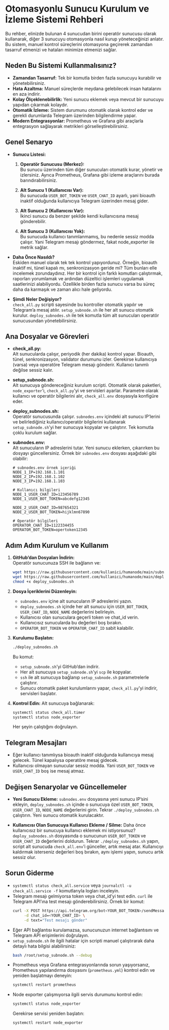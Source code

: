 # Otomasyonlu Sunucu Kurulum ve İzleme Sistemi Rehberi

Bu rehber, elinizde bulunan 4 sunucudan birini operatör sunucusu olarak kullanarak, diğer 3 sunucuyu otomasyonla nasıl kurup yöneteceğinizi anlatır. Bu sistem, manuel kontrol süreçlerini otomasyona geçirerek zamandan tasarruf etmenizi ve hataları minimize etmenizi sağlar.

## Neden Bu Sistemi Kullanmalısınız?

- **Zamandan Tasarruf:** Tek bir komutla birden fazla sunucuyu kurabilir ve yönetebilirsiniz.
- **Hata Azaltma:** Manuel süreçlerde meydana gelebilecek insan hatalarını en aza indirir.
- **Kolay Ölçeklenebilirlik:** Yeni sunucu eklemek veya mevcut bir sunucuyu yapıdan çıkarmak kolaydır.
- **Otomatik İzleme:** Sistem durumunu otomatik olarak kontrol eder ve gerekli durumlarda Telegram üzerinden bilgilendirme yapar.
- **Modern Entegrasyonlar:** Prometheus ve Grafana gibi araçlarla entegrasyon sağlayarak metrikleri görselleştirebilirsiniz.

## Genel Senaryo

- **Sunucu Listesi:**
  1. **Operatör Sunucusu (Merkez):**  
     Bu sunucu üzerinden tüm diğer sunucuları otomatik kurar, yönetir ve izlersiniz. Ayrıca Prometheus, Grafana gibi izleme araçlarını burada barındırabilirsiniz.
  
  2. **Alt Sunucu 1 (Kullanıcısı Var):**  
     Bu sunucuda `USER_BOT_TOKEN` ve `USER_CHAT_ID` ayarlı, yani bioauth inaktif olduğunda kullanıcıya Telegram üzerinden mesaj gider.
  
  3. **Alt Sunucu 2 (Kullanıcısı Var):**  
     İkinci sunucu da benzer şekilde kendi kullanıcısına mesaj gönderebilir.
  
  4. **Alt Sunucu 3 (Kullanıcısı Yok):**  
     Bu sunucuda kullanıcı tanımlanmamış, bu nedenle sessiz modda çalışır. Yani Telegram mesajı göndermez, fakat node_exporter ile metrik sağlar.

- **Daha Önce Nasıldı?**  
  Eskiden manuel olarak tek tek kontrol yapıyordunuz. Örneğin, bioauth inaktif mi, tünel kapalı mı, senkronizasyon geride mi? Tüm bunları elle incelemek zorundaydınız. Her bir kontrol için farklı komutları çalıştırmak, raporları yorumlamak ve ardından düzeltici işlemleri uygulamak saatlerinizi alabiliyordu. Özellikle birden fazla sunucu varsa bu süreç daha da karmaşık ve zaman alıcı hale geliyordu.

- **Şimdi Neler Değişiyor?**  
  `check_all.py` scripti sayesinde bu kontroller otomatik yapılır ve Telegram’a mesaj atılır. `setup_subnode.sh` ile her alt sunucu otomatik kurulur. `deploy_subnodes.sh` ile tek komutla tüm alt sunucuları operatör sunucusundan yönetebilirsiniz.

## Ana Dosyalar ve Görevleri

- **check_all.py:**  
  Alt sunucularda çalışır, periyodik (her dakika) kontrol yapar. Bioauth, tünel, senkronizasyon, validator durumunu izler. Gerekirse kullanıcıya (varsa) veya operatöre Telegram mesajı gönderir. Kullanıcı tanımlı değilse sessiz kalır.

- **setup_subnode.sh:**  
  Alt sunucuya göndereceğiniz kurulum scripti. Otomatik olarak paketleri, `node_exporter`’ı, `check_all.py`’yi ve servisleri ayarlar. Parametre olarak kullanıcı ve operatör bilgilerini alır, `check_all.env` dosyasıyla konfigüre eder.

- **deploy_subnodes.sh:**  
  Operatör sunucusunda çalışır. `subnodes.env` içindeki alt sunucu IP’lerini ve belirlediğiniz kullanıcı/operatör bilgilerini kullanarak `setup_subnode.sh`’yi her sunucuya kopyalar ve çalıştırır. Tek komutla çoklu kurulum sağlar.

- **subnodes.env:**  
  Alt sunucuların IP adreslerini tutar. Yeni sunucu eklerken, çıkarırken bu dosyayı güncellersiniz. Örnek bir `subnodes.env` dosyası aşağıdaki gibi olabilir:

  ```
  # subnodes.env örnek içeriği
  NODE_1_IP=192.168.1.101
  NODE_2_IP=192.168.1.102
  NODE_3_IP=192.168.1.103

  # Kullanıcı bilgileri
  NODE_1_USER_CHAT_ID=123456789
  NODE_1_USER_BOT_TOKEN=abcdefg12345

  NODE_2_USER_CHAT_ID=987654321
  NODE_2_USER_BOT_TOKEN=hijklmn67890

  # Operatör bilgileri
  OPERATOR_CHAT_ID=1122334455
  OPERATOR_BOT_TOKEN=opertoken12345
  ```

## Adım Adım Kurulum ve Kullanım

1. **GitHub’dan Dosyaları İndirin:**  
   Operatör sunucunuza SSH ile bağlanın ve:
   ```bash
   wget https://raw.githubusercontent.com/kullanici/humanode/main/subnodes.env
   wget https://raw.githubusercontent.com/kullanici/humanode/main/deploy_subnodes.sh
   chmod +x deploy_subnodes.sh
   ```

2. **Dosya İçeriklerini Düzenleyin:**
   - `subnodes.env` içine alt sunucuların IP adreslerini yazın.
   - `deploy_subnodes.sh` içinde her alt sunucu için `USER_BOT_TOKEN`, `USER_CHAT_ID`, `NODE_NAME` değerlerini belirleyin.
   - Kullanıcısı olan sunuculara geçerli token ve chat_id verin.
   - Kullanıcısız sunucularda bu değerleri boş bırakın.
   - `OPERATOR_BOT_TOKEN` ve `OPERATOR_CHAT_ID` sabit kalabilir.

3. **Kurulumu Başlatın:**
   ```bash
   ./deploy_subnodes.sh
   ```
   Bu komut:
   - `setup_subnode.sh`’yi GitHub’dan indirir.
   - Her alt sunucuya `setup_subnode.sh`’yi `scp` ile kopyalar.
   - `ssh` ile alt sunucuya bağlanıp `setup_subnode.sh` parametrelerle çalıştırır.
   - Sunucu otomatik paket kurulumlarını yapar, `check_all.py`’yi indirir, servisleri başlatır.

4. **Kontrol Edin:** Alt sunucuya bağlanarak:
   ```bash
   systemctl status check_all.timer
   systemctl status node_exporter
   ```
   Her şeyin çalıştığını doğrulayın.

## Telegram Mesajları

- Eğer kullanıcı tanımlıysa bioauth inaktif olduğunda kullanıcıya mesaj gelecek. Tünel kapalıysa operatöre mesaj gidecek.
- Kullanıcısı olmayan sunucular sessiz modda. Yani `USER_BOT_TOKEN` ve `USER_CHAT_ID` boş ise mesaj atmaz.

## Değişen Senaryolar ve Güncellemeler

- **Yeni Sunucu Ekleme:**
  `subnodes.env` dosyasına yeni sunucu IP’sini ekleyin, `deploy_subnodes.sh` içinde o sunucuya özel `USER_BOT_TOKEN`, `USER_CHAT_ID`, `NODE_NAME` değerlerini girin. Tekrar `./deploy_subnodes.sh` çalıştırın. Yeni sunucu otomatik kurulacaktır.

- **Kullanıcısı Olan Sunucuya Kullanıcı Ekleme / Silme:**
  Daha önce kullanıcısız bir sunucuya kullanıcı eklemek mi istiyorsunuz? `deploy_subnodes.sh` dosyasında o sunucunun `USER_BOT_TOKEN` ve `USER_CHAT_ID` değerlerini doldurun. Tekrar `./deploy_subnodes.sh` yapın, script alt sunucuda `check_all.env`’i günceller, artık mesaj atar. Kullanıcıyı kaldırmak isterseniz değerleri boş bırakın, aynı işlemi yapın, sunucu artık sessiz olur.

## Sorun Giderme

- `systemctl status check_all.service` veya `journalctl -u check_all.service -f` komutlarıyla logları inceleyin.
- Telegram mesajı gelmiyorsa token veya chat_id’yi test edin. `curl` ile Telegram API’ına test mesajı gönderebilirsiniz. Örnek bir komut:
  ```bash
  curl -X POST https://api.telegram.org/bot<YOUR_BOT_TOKEN>/sendMessage \
       -d chat_id=<YOUR_CHAT_ID> \
       -d text="Test mesajı gönder"
  ```
- Eğer API bağlantısı kurulamazsa, sunucunuzun internet bağlantısını ve Telegram API erişimlerini doğrulayın.
- `setup_subnode.sh` ile ilgili hatalar için scripti manuel çalıştırarak daha detaylı hata bilgisi alabilirsiniz:
  ```bash
  bash /root/setup_subnode.sh --debug
  ```
- Prometheus veya Grafana entegrasyonlarında sorun yaşıyorsanız, Prometheus yapılandırma dosyasını (`prometheus.yml`) kontrol edin ve yeniden başlatmayı deneyin:
  ```bash
  systemctl restart prometheus
  ```
- Node exporter çalışmıyorsa ilgili servis durumunu kontrol edin:
  ```bash
  systemctl status node_exporter
  ```
  Gerekirse servisi yeniden başlatın:
  ```bash
  systemctl restart node_exporter
  ```
